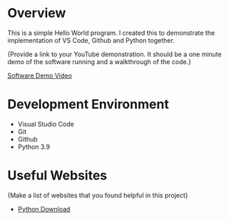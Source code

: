 # Overview

This is a simple Hello World program. I created this to demonstrate the implementation of VS Code, Github and Python together.

{Provide a link to your YouTube demonstration.  It should be a one minute demo of the software running and a walkthrough of the code.}

[Software Demo Video](https://youtu.be/CMlOGF4M7V8)

# Development Environment

* Visual Studio Code
* Git
* Github
* Python 3.9

# Useful Websites

{Make a list of websites that you found helpful in this project}
* [Python Download](https://www.python.org/downloads/)